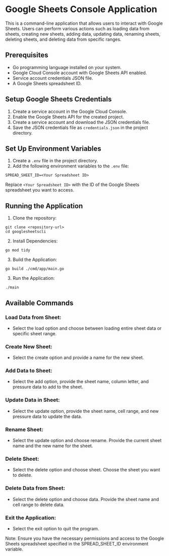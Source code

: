 # Google Sheets Console Application

This is a command-line application that allows users to interact with Google Sheets. Users can perform various actions such as loading data from sheets, creating new sheets, adding data, updating data, renaming sheets, deleting sheets, and deleting data from specific ranges.

## Prerequisites

* Go programming language installed on your system.
* Google Cloud Console account with Google Sheets API enabled.
* Service account credentials JSON file.
* A Google Sheets spreadsheet ID.

## Setup Google Sheets Credentials

1. Create a service account in the Google Cloud Console.
2. Enable the Google Sheets API for the created project.
3. Create a service account and download the JSON credentials file.
4. Save the JSON credentials file as `credentials.json` in the project directory.

## Set Up Environment Variables

1. Create a `.env` file in the project directory.
2. Add the following environment variables to the `.env` file:

```
SPREAD_SHEET_ID=<Your Spreadsheet ID>
```

Replace `<Your Spreadsheet ID>` with the ID of the Google Sheets spreadsheet you want to access.

## Running the Application

1. Clone the repository:

```
git clone <repository-url>
cd googlesheetscli
```

2. Install Dependencies:

```
go mod tidy
```

3. Build the Application:

```
go build ./cmd/app/main.go
```

3. Run the Application:

```
./main
```

## Available Commands


###  Load Data from Sheet:
  * Select the load option and choose between loading entire sheet data or specific sheet range.
### Create New Sheet:
  * Select the create option and provide a name for the new sheet.
### Add Data to Sheet:
 * Select the add option, provide the sheet name, column letter, and pressure data to add to the sheet.
### Update Data in Sheet:
 * Select the update option, provide the sheet name, cell range, and new pressure data to update the data.
### Rename Sheet:
 * Select the update option and choose rename. Provide the current sheet name and the new name for the sheet.
### Delete Sheet:
 * Select the delete option and choose sheet. Choose the sheet you want to delete.
### Delete Data from Sheet:
 * Select the delete option and choose data. Provide the sheet name and cell range to delete data.
### Exit the Application:
 * Select the exit option to quit the program.
   
Note: Ensure you have the necessary permissions and access to the Google Sheets spreadsheet specified in the SPREAD_SHEET_ID environment variable.

